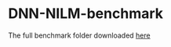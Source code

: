 # DNN-NILM-benchmark

The full benchmark folder downloaded [here](https://drive.google.com/drive/folders/1R1gBK6XfdOo29uc0OxHWXtIuUZHYE9z9?usp=sharing)